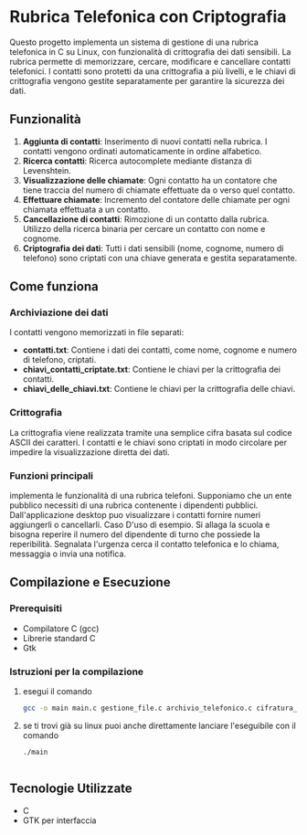 # Rubrica Telefonica con Criptografia

Questo progetto implementa un sistema di gestione di una rubrica telefonica in C su Linux, con funzionalità di crittografia dei dati sensibili. La rubrica permette di memorizzare, cercare, modificare e cancellare contatti telefonici. I contatti sono protetti da una crittografia a più livelli, e le chiavi di crittografia vengono gestite separatamente per garantire la sicurezza dei dati.

## Funzionalità

1. **Aggiunta di contatti**: Inserimento di nuovi contatti nella rubrica. I contatti vengono ordinati automaticamente in ordine alfabetico.
2. **Ricerca contatti**: Ricerca autocomplete mediante distanza di Levenshtein.
3. **Visualizzazione delle chiamate**: Ogni contatto ha un contatore che tiene traccia del numero di chiamate effettuate da o verso quel contatto.
4. **Effettuare chiamate**: Incremento del contatore delle chiamate per ogni chiamata effettuata a un contatto.
5. **Cancellazione di contatti**: Rimozione di un contatto dalla rubrica. Utilizzo della ricerca binaria per cercare un contatto con nome e cognome.
6. **Criptografia dei dati**: Tutti i dati sensibili (nome, cognome, numero di telefono) sono criptati con una chiave generata e gestita separatamente.


## Come funziona

### Archiviazione dei dati

I contatti vengono memorizzati in file separati:

- **contatti.txt**: Contiene i dati dei contatti, come nome, cognome e numero di telefono, criptati.
- **chiavi_contatti_criptate.txt**: Contiene le chiavi per la crittografia dei contatti.
- **chiavi_delle_chiavi.txt**: Contiene le chiavi per la crittografia delle chiavi.

### Crittografia

La crittografia viene realizzata tramite una semplice cifra basata sul codice ASCII dei caratteri. I contatti e le chiavi sono criptati in modo circolare per impedire la visualizzazione diretta dei dati.

### Funzioni principali
implementa le funzionalità di una rubrica telefoni.
Supponiamo che un ente pubblico necessiti di una rubrica contenente i dipendenti pubblici. Dall'applicazione desktop puo visualizzare i contatti fornire numeri aggiungerli o cancellarli.
Caso D'uso di esempio.
Si allaga la scuola e bisogna reperire il numero del dipendente di turno che possiede la reperibilità. Segnalata l'urgenza cerca il contatto telefonica e lo chiama, messaggia o invia una notifica.

## Compilazione e Esecuzione

### Prerequisiti


- Compilatore C (gcc)
- Librerie standard C
- Gtk

### Istruzioni per la compilazione

1. esegui il comando
    ```bash
    gcc -o main main.c gestione_file.c archivio_telefonico.c cifratura_decifratura.c gui.c levenshtein.c $(pkg-config --cflags --libs gtk+-3.0)
2. se ti trovi già su linux puoi anche direttamente lanciare l'eseguibile con il comando
    ```bash
    ./main



## Tecnologie Utilizzate
- C
- GTK per interfaccia

